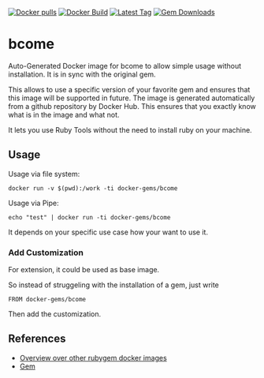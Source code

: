 [![Docker pulls](https://img.shields.io/docker/pulls/rubygem/bcome.svg)](https://hub.docker.com/r/rubygem/bcome/)
[![Docker Build](https://img.shields.io/docker/automated/rubygem/bcome.svg)](https://hub.docker.com/r/rubygem/bcome/)
[![Latest Tag](https://img.shields.io/github/tag/docker-rubygem/bcome.svg)](https://hub.docker.com/r/rubygem/bcome/)
[![Gem Downloads](https://img.shields.io/gem/dt/bcome.svg)](https://rubygems.org/gems/bcome/)
# bcome

Auto-Generated Docker image for bcome to allow simple usage without installation.
It is in sync with the original gem.

This allows to use a specific version of your favorite gem and ensures that this image will be supported in future.
The image is generated automatically from a github repository by Docker Hub.
This ensures that you exactly know what is in the image and what not.

It lets you use Ruby Tools without the need to install ruby on your machine.

## Usage

Usage via file system:

`docker run -v $(pwd):/work -ti docker-gems/bcome`

Usage via Pipe:

`echo "test" | docker run -ti docker-gems/bcome`

It depends on your specific use case how your want to use it.

### Add Customization

For extension, it could be used as base image.

So instead of struggeling with the installation of a gem, just write

`FROM docker-gems/bcome`

Then add the customization.

## References

 - [Overview over other rubygem docker images](https://github.com/thinkbot/docker-rubygem)
 - [Gem](https://rubygems.org/gems/bcome/)

